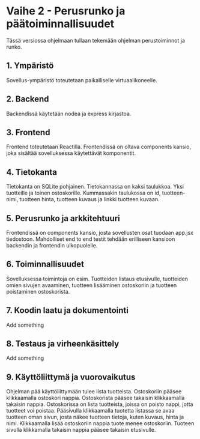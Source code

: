 # Vaihe 2 - Perusrunko ja päätoiminnallisuudet
Tässä versiossa ohjelmaan tullaan tekemään ohjelman perustoiminnot ja runko.

## 1. Ympäristö

Sovellus-ympäristö toteutetaan paikalliselle virtuaalikoneelle.

## 2. Backend

Backendissä käytetään nodea ja express kirjastoa. 

## 3. Frontend

Frontend toteutetaan Reactilla. Frontendissä on oltava components kansio, joka sisältää sovelluksessa käytettävät komponentit.

## 4. Tietokanta

Tietokanta on SQLite pohjainen. Tietokannassa on kaksi taulukkoa. Yksi tuotteille ja toinen ostoskorille. Kummassakin taulukossa on id, tuotteen-nimi, tuotteen hinta, tuotteen kuvaus ja linkki tuotteen kuvaan.

## 5. Perusrunko ja arkkitehtuuri

Frontendissä on components kansio, josta sovellusten osat tuodaan app.jsx tiedostoon. Mahdolliset end to end testit tehdään erilliseen kansioon backendin ja frontendin ulkopuolelle.

## 6. Toiminnallisuudet

Sovelluksessa toimintoja on esim. Tuotteiden listaus etusivulle, tuotteiden omien sivujen avaaminen, tuotteen lisääminen ostoskoriin ja tuotteen poistaminen ostoskorista. 

## 7. Koodin laatu ja dokumentointi

Add something

## 8. Testaus ja virheenkäsittely

Add something

## 9. Käyttöliittymä ja vuorovaikutus

Ohjelman pää käyttöliittymään tulee lista tuotteista. Ostoskoriin pääsee klikkaamalla ostoskori nappia. Ostoskorista pääsee takaisin klikkaamalla takaisin nappia. Ostoskorissa on lista tuotteista, joissa on poisto nappi, jotta tuotteet voi poistaa. Pääsivulla klikkaamalla tuotetta listassa se avaa tuotteen oman sivun, josta näkee tuotteen tietoja, kuten kuvaus, hinta ja nimi. Klikkaamalla lisää ostoskoriin nappia tuote menee ostoskoriin. Tuoteen sivulla klikkamalla takaisin nappia pääsee takaisin etusivulle.
